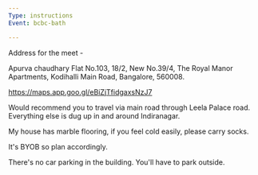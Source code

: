 ```yaml
---
Type: instructions
Event: bcbc-bath

---
```


Address for the meet - 

Apurva chaudhary 
Flat No.103,
18/2, New No.39/4, The Royal Manor Apartments, Kodihalli Main Road, Bangalore,
560008.

https://maps.app.goo.gl/eBiZjTfidgaxsNzJ7

Would recommend you to travel via main road through Leela Palace road. Everything else is dug up in and around Indiranagar. 

My house has marble flooring, if you feel cold easily, please carry socks. 

It's BYOB so plan accordingly. 

There's no car parking in the building. You'll have to park outside. 